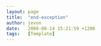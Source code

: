 ```yaml
---
layout: page
title:  "end-exception"
author: jevon
date:   2008-08-14 15:21:59 +1200
tags:   [Template]
---
```


</div>
